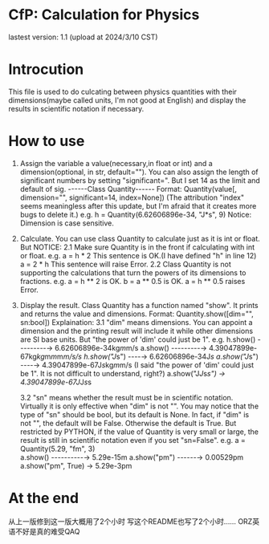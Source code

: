 # CfP: Calculation for Physics
lastest version: 1.1 (upload at 2024/3/10 CST)

# Introcution
This file is used to do culcating between physics quantities with their dimensions(maybe called units, I'm not good at English) and display the results in scientific notation if necessary.

# How to use
1. Assign the variable a value(necessary,in float or int) and a dimension(optional, in str, default="").
   You can also assign the length of significant numbers by setting "significant=". But I set 14 as the limit and default of sig.
   ------Class Quantity------
   Format: Quantity(value[, dimension="", significant=14, index=None])   (The attribution "index" seems meaningless after this update, but I'm afraid that it creates more bugs to delete it.)
   e.g.  h = Quantity(6.62606896e-34, "J*s", 9)
   Notice: Dimension is case sensitive.

2. Calculate.
   You can use class Quantity to calculate just as it is int or float.
   But NOTICE:
   2.1 Make sure Quantity is in the front if calculating with int or float.
       e.g.  a = h * 2  This sentence is OK.(I have defined "h" in line 12)
             a = 2 * h  This sentence will raise Error.
   2.2 Class Quantity is not supporting the calculations that turn the powers of its dimensions to fractions.
       e.g.  a = h ** 2 is OK.
             b = a ** 0.5 is OK.
             a = h ** 0.5 raises Error.

3. Display the result.
   Class Quantity has a function named "show". It prints and returns the value and dimensions.
   Format: Quantity.show([dim="", sn:bool])
   Explaination:
   3.1 "dim" means dimensions. You can appoint a dimension and the printing result will include it while other dimensions are SI base units. But "the power of 'dim' could just be 1".
       e.g. h.show() ---------→ 6.62606896e-34kg*m*m/s
            a.show() ---------→ 4.39047899e-67kg*kg*m*m*m*m/s/s
            h.show("J*s") ----→ 6.62606896e-34J*s
            a.show("J*s") ----→ 4.39047899e-67J*s*kg*m*m/s (I said "the power of 'dim' could just be 1". It is not difficult to understand, right?)
            a.show("J*J*s*s") → 4.39047899e-67J*J*s*s

   3.2 "sn" means whether the result must be in scientific notation. Virtually it is only effective when "dim" is not "".
       You may notice that the type of "sn" should be bool, but its default is None. In fact, if "dim" is not "", the default will be False. Otherwise the default is True.
       But restricted by PYTHON, if the value of Quantity is very small or large, the result is still in scientific notation even if you set "sn=False".
       e.g. a = Quantity(5.29, "fm", 3)  
            a.show() ----------→ 5.29e-15m
            a.show("pm") ------→ 0.00529pm
            a.show("pm", True) → 5.29e-3pm

# At the end
从上一版修到这一版大概用了2个小时
写这个README也写了2个小时……
ORZ英语不好是真的难受QAQ
